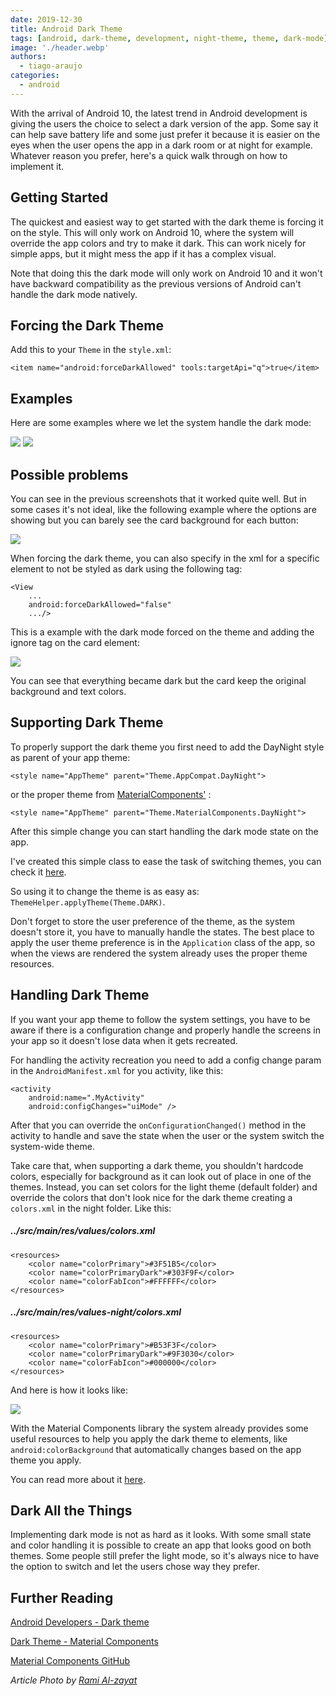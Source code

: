 ```yaml
---
date: 2019-12-30
title: Android Dark Theme
tags: [android, dark-theme, development, night-theme, theme, dark-mode]
image: './header.webp'
authors:
  - tiago-araujo
categories:
  - android
---
```


With the arrival of Android 10, the latest trend in Android
development is giving the users the choice to select a dark version
of the app. Some say it can help save battery life and some
just prefer it because it is easier on the eyes when the user opens the app
in a dark room or at night for example. Whatever reason you prefer, here's a
quick walk through on how to implement it.

## Getting Started

The quickest and easiest way to get started with the dark theme is forcing
it on the style. This will only work on Android 10, where the system will
override the app colors and try to make it dark. This can work nicely
for simple apps, but it might mess the app if it has a complex visual.

Note that doing this the dark mode will only work on Android 10 and it
won't have backward compatibility as the previous versions of Android
can't handle the dark mode natively.

## Forcing the Dark Theme

Add this to your `Theme` in the `style.xml`:

```
<item name="android:forceDarkAllowed" tools:targetApi="q">true</item>
```

## Examples

Here are some examples where we let the system handle the dark mode:

![](avon1.webp)
![](avon2.webp)

## Possible problems

You can see in the previous screenshots that it worked quite well. But in some cases it's
not ideal, like the following example where the options are showing but you
can barely see the card background for each button:

![](avon-help.webp)

When forcing the dark theme, you can also specify in the xml for a
specific element to not be styled as dark using the following tag:

```
<View
    ...
    android:forceDarkAllowed="false"
    .../>
```

This is a example with the dark mode forced on the theme and adding the
ignore tag on the card element:

![](avon-ignore.webp)

You can see that everything became dark but the card keep the original
background and text colors.

## Supporting Dark Theme

To properly support the dark theme you first need to add the DayNight style
as parent of your app theme:

```
<style name="AppTheme" parent="Theme.AppCompat.DayNight">
```

or the proper theme from [MaterialComponents'](https://github.com/material-components/material-components-android) :

```
<style name="AppTheme" parent="Theme.MaterialComponents.DayNight">
```

After this simple change you can start handling the dark mode state on the app.

I've created this simple class to ease the task of switching themes, you
can check it [here](https://github.com/nodes-android/kotlin-template/blob/92e3406e3e70bef0e1e7cbdbb4fb3527e34c19f1/presentation/src/main/java/dk/nodes/template/presentation/util/ThemeHelper.kt).

So using it to change the theme is as easy as: `ThemeHelper.applyTheme(Theme.DARK)`.

Don't forget to store the user preference of the theme, as the system doesn't store it,
you have to manually handle the states. The best place to apply the user
theme preference is in the `Application` class of the app, so when the views
are rendered the system already uses the proper theme resources.

## Handling Dark Theme

If you want your app theme to follow the system settings, you have to
be aware if there is a configuration change and properly handle the
screens in your app so it doesn't lose data when it gets recreated.

For handling the activity recreation you need to add a config change
param in the `AndroidManifest.xml` for you activity, like this:

```
<activity
    android:name=".MyActivity"
    android:configChanges="uiMode" />
```

After that you can override the `onConfigurationChanged()` method in the
activity to handle and save the state when the user or the system switch
the system-wide theme.

Take care that, when supporting a dark theme, you shouldn't hardcode colors,
especially for background as it can look out of place in one of the themes.
Instead, you can set colors for the light theme (default folder) and
override the colors that don't look nice for the dark theme creating a
`colors.xml` in the night folder. Like this:

##### **../src/main/res/values/colors.xml**

```
<resources>
    <color name="colorPrimary">#3F51B5</color>
    <color name="colorPrimaryDark">#303F9F</color>
    <color name="colorFabIcon">#FFFFFF</color>
</resources>
```

##### **../src/main/res/values-night/colors.xml**

```
<resources>
    <color name="colorPrimary">#B53F3F</color>
    <color name="colorPrimaryDark">#9F3030</color>
    <color name="colorFabIcon">#000000</color>
</resources>
```

And here is how it looks like:

![](kotlin-template.webp)

With the Material Components library the system already provides some useful
resources to help you apply the dark theme to elements, like `android:colorBackground`
that automatically changes based on the app theme you apply.

You can read more about it [here](https://material.io/develop/android/theming/color/).

## Dark All the Things

Implementing dark mode is not as hard as it looks. With some small
state and color handling it is possible to create an app that looks good on
both themes. Some people still prefer the light mode, so it's always nice to have the
option to switch and let the users chose way they prefer.

## Further Reading

[Android Developers - Dark theme](https://developer.android.com/guide/topics/ui/look-and-feel/darktheme)

[Dark Theme - Material Components](https://material.io/develop/android/theming/dark/)

[Material Components GitHub](https://github.com/material-components/material-components-android)

_Article Photo by [Rami Al-zayat](https://unsplash.com/photos/w33-zg-dNL4)_
